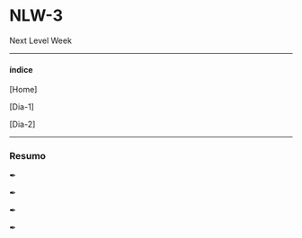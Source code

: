 # NLW-3
 Next Level Week 
 <hr/>

#### índice

[Home] 

[Dia-1]

[Dia-2]

<hr>

### Resumo 

<p>✒ </p>
<p>✒ </p>
<p>✒ </p>
<p>✒ </p>